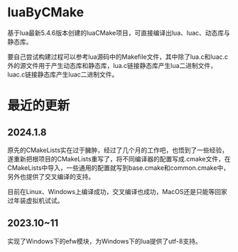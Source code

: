 # luaByCMake
基于lua最新5.4.6版本创建的luaCMake项目，可直接编译出lua、luac、动态库与静态库。

要自己尝试构建过程可以参考lua源码中的Makefile文件，其中除了lua.c和luac.c外的源文件用于产生动态库和静态库，lua.c链接静态库产生lua二进制文件，luac.c链接静态库产生luac二进制文件。

# 最近的更新

## 2024.1.8

原先的CMakeLists实在过于臃肿，经过了几个月的工作吧，也悟到了一些经验，遂重新把根项目的CMakeLists重写了，将不同编译器的配置写成.cmake文件，在CMakeLists中导入，一些通用的配置就写到base.cmake和common.cmake中，另外也提供了交叉编译的支持。

目前在Linux、Windows上编译成功，交叉编译也成功，MacOS还是只能等回家过年装虚拟机试试。

## 2023.10~11

实现了Windows下的efw模块，为Windows下的lua提供了utf-8支持。